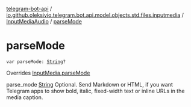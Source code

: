 [telegram-bot-api](../../index.md) / [io.github.oleksivio.telegram.bot.api.model.objects.std.files.inputmedia](../index.md) / [InputMediaAudio](index.md) / [parseMode](./parse-mode.md)

# parseMode

`var parseMode: `[`String`](https://kotlinlang.org/api/latest/jvm/stdlib/kotlin/-string/index.html)`?`

Overrides [InputMedia.parseMode](../-input-media/parse-mode.md)

parse_mode [String](https://kotlinlang.org/api/latest/jvm/stdlib/kotlin/-string/index.html) Optional. Send Markdown or HTML, if you want Telegram apps to show bold, italic, fixed-width text
or inline URLs in the media caption.

